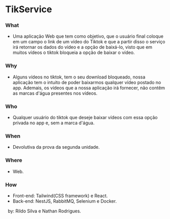 # TikService


### What 
- Uma aplicação Web que tem como objetivo, que o usuário final coloque em um campo o link de um vídeo do Tiktok e que a partir disso o serviço irá retornar os dados do vídeo e a opção de baixá-lo, visto que em muitos vídeos o tiktok bloqueia a opção de baixar o vídeo.

### Why
- Alguns vídeos no tiktok, tem o seu download bloqueado, nossa aplicação tem o intuito de poder baixarmos qualquer vídeo postado no app. Ademais, os vídeos que a nossa aplicação irá fornecer, não contêm as marcas d'água presentes nos vídeos.

### Who
- Qualquer usuário do tiktok que deseje baixar vídeos com essa opção privada no app e, sem a marca d'água.

### When
- Devolutiva da prova da segunda unidade.

### Where
- Web.

### How
- Front-end: Tailwind(CSS framework) e React. 
- Back-end: NestJS, RabbitMQ, Selenium e Docker.
‎ 

‎ ‎ 
 by: Rildo Silva e Nathan Rodrigues.
